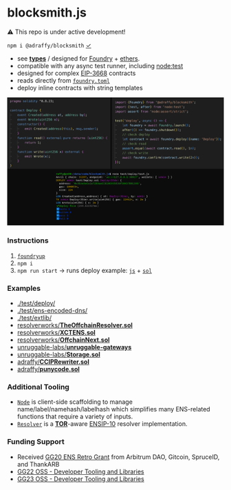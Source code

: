 # blocksmith.js

⚠️ This repo is under active development!

`npm i @adraffy/blocksmith` [&check;](https://www.npmjs.com/package/@adraffy/blocksmith)

* see [**types**](./dist/index.d.mts) / designed for [Foundry](https://github.com/foundry-rs/foundry) + [ethers](https://github.com/ethers-io/ethers.js).
* compatible with any async test runner, including [node:test](https://nodejs.org/api/test.html)
* designed for complex [EIP-3668](https://eips.ethereum.org/EIPS/eip-3668) contracts 
* reads directly from [`foundry.toml`](https://book.getfoundry.sh/reference/config/overview)
* deploy inline contracts with string templates

![Screenshot](./test/deploy/screenshot.png)

### Instructions

1. [`foundryup`](https://book.getfoundry.sh/getting-started/installation)
1. `npm i`
1. `npm run start` &rarr; runs deploy example: [`js`](./test/deploy/test.js) + [`sol`](./test/Deploy.sol)

### Examples

* [./test/deploy/](./test/deploy/)
* [./test/ens-encoded-dns/](./test/ens-encoded-dns/)
* [./test/extlib/](./test/ens-encoded-dns/)
* [resolverworks/**TheOffchainResolver.sol**](https://github.com/resolverworks/TheOffchainResolver.sol/blob/main/test/test.js)
* [resolverworks/**XCTENS.sol**](https://github.com/resolverworks/XCTENS.sol/blob/main/test/test.js)
* [resolverworks/**OffchainNext.sol**](https://github.com/resolverworks/OffchainNext.sol/blob/main/test/test.js)
* [unruggable-labs/**unruggable-gateways**](https://github.com/unruggable-labs/unruggable-gateways/)
* [unruggable-labs/**Storage.sol**](https://github.com/unruggable-labs/Storage.sol)
* [adraffy/**CCIPRewriter.sol**](https://github.com/adraffy/CCIPRewriter.sol)
* [adraffy/**punycode.sol**](https://github.com/adraffy/punycode.sol)

### Additional Tooling

* [`Node`](./src/Node.js) is client-side scaffolding to manage name/label/namehash/labelhash which simplifies many ENS-related functions that require a variety of inputs.
* [`Resolver`](./src/Resolver.js) is a [**TOR**](https://github.com/resolverworks/TheOffchainResolver.sol)-aware [ENSIP-10](https://docs.ens.domains/ensip/10) resolver implementation.

### Funding Support

* Received [GG20 ENS Retro Grant](https://discuss.ens.domains/t/gg20-ens-identity-round-conclusion/19301) from Arbitrum DAO, Gitcoin, SpruceID, and ThankARB
* [GG22 OSS - Developer Tooling and Libraries](https://builder.gitcoin.co/#/chains/8453/registry/0x/projects/0xf1082b71aa913e5749b81b0c1f9c0be7fc94b60c1d34a9d668575a0b141e59e6)
* [GG23 OSS - Developer Tooling and Libraries](https://builder.gitcoin.co/#/chains/42161/registry/0x/projects/0x2b9be3c545fd71f47c0bc1c17c04baeb8f3d4c350b777b1aeff5a093216e47a3)
